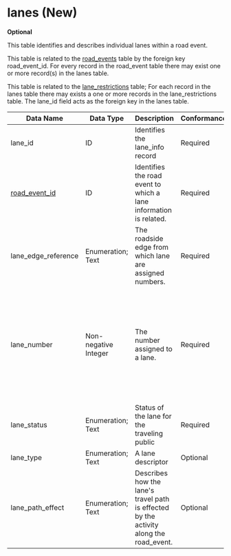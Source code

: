 # lanes (New)
**Optional**

This table identifies and describes individual lanes within a road event.  

This table is related to the [road_events](/data-tables/road_events.md) table by the foreign key road_event_id.  For every record in the road_event table there may exist one or more record(s) in the lanes table.

This table is related to the [lane_restrictions](/data-tables/lane_restrictions.md) table;  For each record in the lanes table there may exists a one or more records in the lane_restrictions table.  The lane_id field acts  as the foreign key in the lanes table.

Data Name|Data Type|Description|Conformance|Notes
-|-|-|-|-|
lane_id|ID|Identifies the lane_info record|Required|Primary key
[road_event_id](/data-tables/road_events.md)|ID|Identifies the road event to which a lane information is related.|Required|Foreign key
lane_edge_reference|Enumeration; Text|The roadside edge from which lane are assigned numbers.|Required|Counting begins from the edge of the improved surface
lane_number|Non-negative Integer|The number assigned to a lane.|Required|Assigned by counting from right or left edge of the improved surface. Counting begins from the edge indicated in the lane_edge_reference field. Useful for text to voice translation. Numbering should not include shoulders.
lane_status|Enumeration; Text|Status of the lane for the traveling public|Required|Allowed values: open, closed
lane_type|Enumeration; Text|A lane descriptor|Optional|
lane_path_effect|Enumeration; Text|Describes how the lane's travel path is effected by the activity along the road_event.|Optional| Allowed values: alternating-one-way, merge, merge-left, merge-right, shift, unknown

